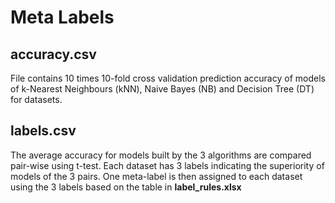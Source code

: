 # Meta Labels

## accuracy.csv 

File contains 10 times 10-fold cross validation prediction accuracy of models of k-Nearest Neighbours (kNN), Naive Bayes (NB) and Decision Tree (DT) for datasets. 

## labels.csv 

The average accuracy for models built by the 3 algorithms are compared pair-wise using t-test. Each dataset  has 3 labels indicating the superiority of models of the 3 pairs. One meta-label is then assigned to each dataset using the 3 labels based on the table in **label_rules.xlsx**

